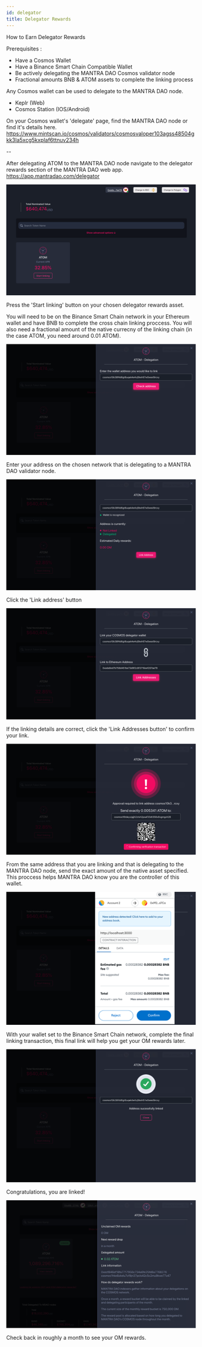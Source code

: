 ```yaml
---
id: delegator
title: Delegator Rewards
---
```


How to Earn Delegator Rewards

Prerequisites :

- Have a Cosmos Wallet
- Have a Binance Smart Chain Compatible Wallet
- Be actively delegating the MANTRA DAO Cosmos validator node
- Fractional amounts BNB & ATOM assets to complete the linking process

Any Cosmos wallet can be used to delegate to the MANTRA DAO node.

- Keplr (Web)
- Cosmos Station (IOS/Android)

On your Cosmos wallet's 'delegate' page, find the MANTRA DAO node or find it's details here.
https://www.mintscan.io/cosmos/validators/cosmosvaloper103agss48504gkk3la5xcg5kxplaf6ttnuv234h

--

After delegating ATOM to the MANTRA DAO node navigate to the delegator rewards section of the MANTRA DAO web app. https://app.mantradao.com/delegator

![](../../static/img/delegator/atom/interface1.png)

Press the 'Start linking' button on your chosen delegator rewards asset.

You will need to be on the Binance Smart Chain network in your Ethereum wallet and have BNB to complete the cross chain linking proccess. You will also need a fractional amount of the native currecny of the linking chain (in the case ATOM, you need around 0.01 ATOM).

![](../../static/img/delegator/atom/interface2.png)

Enter your address on the chosen network that is delegating to a MANTRA DAO validator node.

![](../../static/img/delegator/atom/interface3.png)

Click the 'Link address' button

![](../../static/img/delegator/atom/interface4.png)

If the linking details are correct, click the 'Link Addresses button' to confirm your link.

![](../../static/img/delegator/atom/interface5.png)

From the same address that you are linking and that is delegating to the MANTRA DAO node, send the exact amount of the native asset specified. This proccess helps MANTRA DAO know you are the controller of this wallet.

![](../../static/img/delegator/atom/interface6.png)

With your wallet set to the Binance Smart Chain network, complete the final linking transaction, this final link will help you get your OM rewards later.

![](../../static/img/delegator/atom/interface7.png)

Congratulations, you are linked!

![](../../static/img/delegator/atom/interface8.png)

Check back in roughly a month to see your OM rewards.
